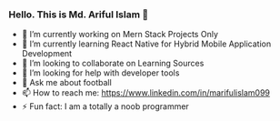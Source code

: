 ### Hello. This is Md. Ariful Islam 👋



- 🔭 I’m currently working on Mern Stack Projects Only
- 🌱 I’m currently learning React Native for Hybrid Mobile Application Development
- 👯 I’m looking to collaborate on Learning Sources
- 🤔 I’m looking for help with developer tools
- 💬 Ask me about football
- 📫 How to reach me: https://www.linkedin.com/in/marifulislam099
- ⚡ Fun fact: I am a totally a noob programmer

